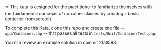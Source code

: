 :eight_pointed_black_star: This kata is designed for the practitioner to
familiarize themselves with the fundamental concepts of container classes
by creating a basic container from scratch.

To complete this Kata, clone this repo and create one file 
-- `app/Container.php` -- 
that passes all tests in `tests/Unit/ContainerTest.php`.

You can review an example solution in commit 2fa0593.
